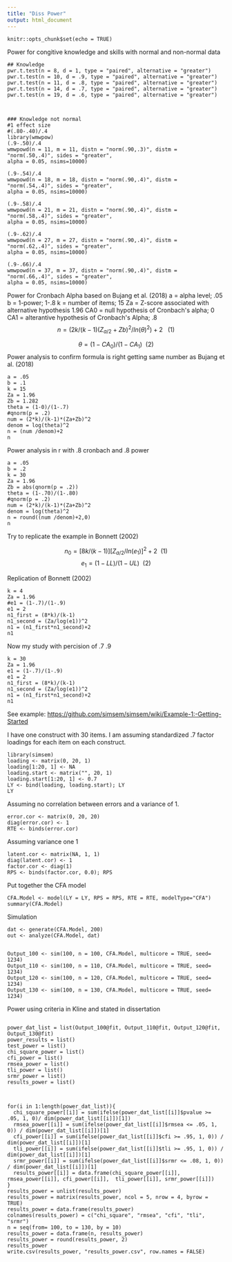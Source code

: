 ```yaml
---
title: "Diss Power"
output: html_document
---
```


```{r setup, include=FALSE}
knitr::opts_chunk$set(echo = TRUE)
```
Power for congitive knowledge and skills with normal and non-normal data
```{r}
## Knowledge
pwr.t.test(n = 8, d = 1, type = "paired", alternative = "greater")
pwr.t.test(n = 10, d = .9, type = "paired", alternative = "greater")
pwr.t.test(n = 11, d = .8, type = "paired", alternative = "greater")
pwr.t.test(n = 14, d = .7, type = "paired", alternative = "greater")
pwr.t.test(n = 19, d = .6, type = "paired", alternative = "greater")



### Knowledge not normal
#1 effect size
#(.80-.40)/.4
library(wmwpow)
(.9-.50)/.4
wmwpowd(n = 11, m = 11, distn = "norm(.90,.3)", distm = "norm(.50,.4)", sides = "greater",
alpha = 0.05, nsims=10000)

(.9-.54)/.4
wmwpowd(n = 18, m = 18, distn = "norm(.90,.4)", distm = "norm(.54,.4)", sides = "greater",
alpha = 0.05, nsims=10000)

(.9-.58)/.4
wmwpowd(n = 21, m = 21, distn = "norm(.90,.4)", distm = "norm(.58,.4)", sides = "greater",
alpha = 0.05, nsims=10000)

(.9-.62)/.4
wmwpowd(n = 27, m = 27, distn = "norm(.90,.4)", distm = "norm(.62,.4)", sides = "greater",
alpha = 0.05, nsims=10000)

(.9-.66)/.4
wmwpowd(n = 37, m = 37, distn = "norm(.90,.4)", distm = "norm(.66,.4)", sides = "greater",
alpha = 0.05, nsims=10000)

```

Power for Cronbach Alpha based on Bujang et al. (2018)
a = alpha level; .05
b = 1-power; 1-.8
k = number of items; 15
Za = Z-score associated with alternative hypothesis 1.96
CA0 = null hypothesis of Cronbach's alpha; 0
CA1 = alterantive hypothesis of Cronbach's Alpha; .8
$$ n = ({2k/(k-1)(Z_{a/2}+Z{b})^2} / ln(\theta)^2)+2~~~ (1)$$



$$ \theta = (1-CA_{0}) /(1-CA_{1})~~ (2)  $$
Power analysis to confirm formula is right getting same number as Bujang et al. (2018)
```{r}
a = .05
b = .1
k = 15
Za = 1.96
Zb = 1.282
theta = (1-0)/(1-.7)
#qnorm(p = .2)
num = (2*k)/(k-1)*(Za+Zb)^2
denom = log(theta)^2
n = (num /denom)+2
n
```
Power analysis in r with .8 cronbach and .8 power
```{r}
a = .05
b = .2
k = 30
Za = 1.96
Zb = abs(qnorm(p = .2))
theta = (1-.70)/(1-.80)
#qnorm(p = .2)
num = (2*k)/(k-1)*(Za+Zb)^2
denom = log(theta)^2
n = round((num /denom)+2,0)
n
```

Try to replicate the example in Bonnett (2002)

$$ n_{0} = [8k/(k-1)][Z_{a/2}/ln(e_{1})]^2+2~~ (1)  $$
$$ e_{1} = (1-LL)/(1-UL)~~(2) $$

Replication of Bonnett (2002)
```{r}
k = 4
Za = 1.96
#e1 = (1-.7)/(1-.9)
e1 = 2
n1_first = (8*k)/(k-1)
n1_second = (Za/log(e1))^2
n1 = (n1_first*n1_second)+2
n1

```
Now my study with percision of .7 .9
```{r}
k = 30
Za = 1.96
e1 = (1-.7)/(1-.9)
e1 = 2
n1_first = (8*k)/(k-1)
n1_second = (Za/log(e1))^2
n1 = (n1_first*n1_second)+2
n1
```


See example: https://github.com/simsem/simsem/wiki/Example-1:-Getting-Started

I have one construct with 30 items.  I am assuming standardized .7 factor loadings for each item on each construct.
```{r}
library(simsem)
loading <- matrix(0, 20, 1)
loading[1:20, 1] <- NA
loading.start <- matrix("", 20, 1)
loading.start[1:20, 1] <- 0.7
LY <- bind(loading, loading.start); LY
LY
```

Assuming no correlation between errors and a variance of 1.
```{r}
error.cor <- matrix(0, 20, 20)
diag(error.cor) <- 1
RTE <- binds(error.cor)
```

Assuming variance one 1 
```{r}
latent.cor <- matrix(NA, 1, 1)
diag(latent.cor) <- 1
factor.cor <- diag(1)
RPS <- binds(factor.cor, 0.0); RPS
```
Put together the CFA model
```{r}
CFA.Model <- model(LY = LY, RPS = RPS, RTE = RTE, modelType="CFA")
summary(CFA.Model)
```
Simulation
```{r}
dat <- generate(CFA.Model, 200)
out <- analyze(CFA.Model, dat)


Output_100 <- sim(100, n = 100, CFA.Model, multicore = TRUE, seed= 1234)
Output_110 <- sim(100, n = 110, CFA.Model, multicore = TRUE, seed= 1234)
Output_120 <- sim(100, n = 120, CFA.Model, multicore = TRUE, seed= 1234)
Output_130 <- sim(100, n = 130, CFA.Model, multicore = TRUE, seed= 1234)
```
Power using criteria in Kline and stated in dissertation
```{r}

power_dat_list = list(Output_100@fit, Output_110@fit, Output_120@fit, Output_130@fit)
power_results = list()
test_power = list()
chi_square_power = list()
cfi_power = list()
rmsea_power = list()
tli_power = list()
srmr_power = list()
results_power = list()



for(i in 1:length(power_dat_list)){
  chi_square_power[[i]] = sum(ifelse(power_dat_list[[i]]$pvalue >= .05, 1, 0)/ dim(power_dat_list[[i]])[1])
  rmsea_power[[i]] = sum(ifelse(power_dat_list[[i]]$rmsea <= .05, 1, 0)) / dim(power_dat_list[[i]])[1]
  cfi_power[[i]] = sum(ifelse(power_dat_list[[i]]$cfi >= .95, 1, 0)) / dim(power_dat_list[[i]])[1]
  tli_power[[i]] = sum(ifelse(power_dat_list[[i]]$tli >= .95, 1, 0)) / dim(power_dat_list[[i]])[1]
  srmr_power[[i]] = sum(ifelse(power_dat_list[[i]]$srmr <= .08, 1, 0)) / dim(power_dat_list[[i]])[1]
  results_power[[i]] = data.frame(chi_square_power[[i]], rmsea_power[[i]], cfi_power[[i]],  tli_power[[i]], srmr_power[[i]]) 
}
results_power = unlist(results_power)
results_power = matrix(results_power, ncol = 5, nrow = 4, byrow = TRUE)  
results_power = data.frame(results_power)
colnames(results_power) = c("chi_square", "rmsea", "cfi", "tli", "srmr")
n = seq(from= 100, to = 130, by = 10)
results_power = data.frame(n, results_power)
results_power = round(results_power, 2)
results_power
write.csv(results_power, "results_power.csv", row.names = FALSE)
```
